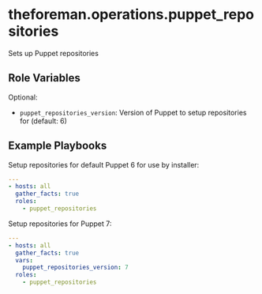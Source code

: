 # theforeman.operations.puppet_repositories

Sets up Puppet repositories

## Role Variables

Optional:

- `puppet_repositories_version`: Version of Puppet to setup repositories for (default: 6)

## Example Playbooks

Setup repositories for default Puppet 6 for use by installer:

```yaml
---
- hosts: all
  gather_facts: true
  roles:
    - puppet_repositories
```

Setup repositories for Puppet 7:

```yaml
---
- hosts: all
  gather_facts: true
  vars:
    puppet_repositories_version: 7
  roles:
    - puppet_repositories
```

